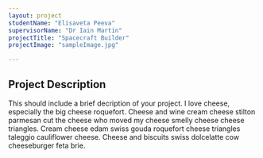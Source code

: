 ```yaml
---
layout: project
studentName: "Elisaveta Peeva"
supervisorName: "Dr Iain Martin"
projectTitle: "Spacecraft Builder"
projectImage: "sampleImage.jpg"

---
```


## Project Description
This should include a brief decription of your project. I love cheese, especially the big cheese roquefort. Cheese and wine cream cheese stilton parmesan cut the cheese who moved my cheese smelly cheese cheese triangles. Cream cheese edam swiss gouda roquefort cheese triangles taleggio cauliflower cheese. Cheese and biscuits swiss dolcelatte cow cheeseburger feta brie.


